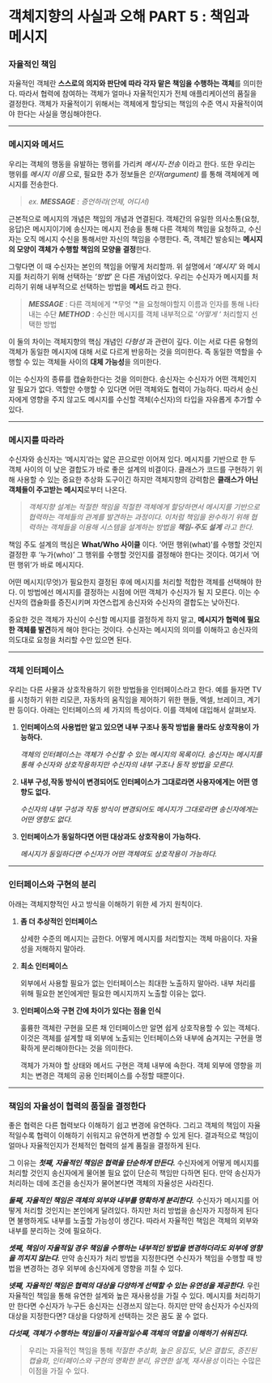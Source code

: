 # 객체지향의 사실과 오해 PART 5 : 책임과 메시지

### 자율적인 책임

자율적인 객체란 **스스로의 의지와 판단에 따라 각자 맡은 책임을 수행하는 객체**를 의미한다. 따라서 협력에 참여하는 객체가 얼마나 자율적인지가 전체 애플리케이션의 품질을 결정한다. 객체가 자율적이기 위해서는 객체에게 할당되는 책임의 수준 역시 자율적이여야 한다는 사실을 명심해야한다.

---

### 메시지와 메서드

우리는 객체의 행동을 유발하는 행위를 가리켜 *메시지-전송* 이라고 한다. 또한 우리는 행위를 *메시지 이름* 으로, 필요한 추가 정보들은 *인자(argument)* 를 통해 객체에게 메시지를 전송한다. 

> *ex. **MESSAGE** : 증언하라(언제, 어디서)*
> 

근본적으로 메시지의 개념은 책임의 개념과 연결된다. 객체간의 유일한 의사소통(요청,응답)은 메시지이기에 송신자는 메시지 전송을 통해 다른 객체의 책임을 요청하고, 수신자는 오직 메시지 수신을 통해서만 자신의 책임을 수행한다. 즉, 객체간 발송되는 **메시지의 모양이 객체가 수행할 책임의 모양을 결정**한다.

그렇다면 이 때 수신자는 본인의 책임을 어떻게 처리할까. 위 설명에서 *‘메시지’* 와 메시지를 처리하기 위해 선택하는 *‘방법’* 은 다른 개념이었다. 우리는 수신자가 메시지를 처리하기 위해 내부적으로 선택하는 방법을 **메서드** 라고 한다.

> ***MESSAGE*** : 다른 객체에게 ‘*무엇 ‘*을 요청해야할지 이름과 인자를 통해 나타내는 수단
***METHOD*** : 수신한 메시지를 객체 내부적으로 ‘*어떻게 ‘* 처리할지 선택한 방법
> 

이 둘의 차이는 객체지향의 핵심 개념인 *다형성* 과  관련이 깊다. 이는 서로 다른 유형의 객체가 동일한 메시지에 대해 서로 다르게 반응하는 것을 의미한다. 즉 동일한 역할을 수행할 수 있는 객체들 사이의 **대체 가능성**을 의미한다. 

이는 수신자의 종류를 캡슐화한다는 것을 의미한다. 송신자는 수신자가 어떤 객체인지 알 필요가 없다. 역할만 수행할 수 있다면 어떤 객체와도 협력이 가능하다. 따라서 송신자에게 영향을 주지 않고도 메시지를 수신할 객체(수신자)의 타입을 자유롭게 추가할 수 있다.

---

### 메시지를 따라라

수신자와 송신자는 ‘메시지’라는 얇은 끈으로만 이어져 있다. 메시지를 기반으로 한 두 객체 사이의 이 낮은 결합도가 바로 좋은 설계의 비결이다. 클래스가 코드를 구현하기 위해 사용할 수 있는 중요한 추상화 도구이긴 하지만 객체지향의 강력함은 **클래스가 아닌 객체들이 주고받는 메시지**로부터 나온다. 

> *객체지향 설계는 적절한 책임을 적절한 객체에게 할당하면서 메시지를 기반으로 협력하는 객체들의 관계를 발견하는 과정이다. 이처럼 책임을 완수하기 위해 협력하는 객체들을 이용해 시스템을 설계하는 방법을 **책임-주도 설계** 라고 한다.*
> 

책임 주도 설계의 핵심은 **What/Who 사이클** 이다. ‘어떤 행위(what)’를 수행할 것인지 결정한 후 ‘누가(who)’ 그 행위를 수행할 것인지를 결정해야 한다는 것이다. 여기서 ‘어떤 행위’가 바로 메시지다.

어떤 메시지(무엇)가 필요한지 결정된 후에 메시지를 처리할 적합한 객체를 선택해야 한다. 이 방법에선 메시지를 결정하는 시점에 어떤 객체가 수신자가 될 지 모른다. 이는 수신자의 캡슐화를 증진시키며 자연스럽게 송신자와 수신자의 결합도는 낮아진다.

중요한 것은 객체가 자신이 수신할 메시지를 결정하게 하지 말고, **메시지가 협력에 필요한 객체를 발견**하게 해야 한다는 것이다. 수신자는 메시지의 의미를 이해하고 송신자의 의도대로 요청을 처리할 수만 있으면 된다.

---

### 객체 인터페이스

우리는 다른 사물과 상호작용하기 위한 방법들을 인터페이스라고 한다. 예를 들자면 TV를 시청하기 위한 리모콘, 자동차의 움직임을 제어하기 위한 핸들, 엑셀, 브레이크, 계기판 등이다. 아래는 인터페이스의 세 가지의 특성이다. 이를 객체에 대입해서 살펴보자.

1. **인터페이스의 사용법만 알고 있으면 내부 구조나 동작 방법을 몰라도 상호작용이 가능하다.**
    
    *객체의 인터페이스는 객체가 수신할 수 있는 메시지의 목록이다. 송신자는 메시지를 통해 수신자와 상호작용하지만 수신자의 내부 구조나 동작 방법을 모른다.*
    
2. **내부 구성,작동 방식이 변경되어도 인터페이스가 그대로라면 사용자에게는 어떤 영향도 없다.**
    
    *수신자의 내부 구성과 작동 방식이 변경되어도 메시지가 그대로라면 송신자에게는 어떤 영향도 없다.*
    
3. **인터페이스가 동일하다면 어떤 대상과도 상호작용이 가능하다.**
    
    *메시지가 동일하다면 수신자가 어떤 객체여도 상호작용이 가능하다.*
    

---

### 인터페이스와 구현의 분리

아래는 객체지향적인 사고 방식을 이해하기 위한 세 가지 원칙이다.

1. **좀 더 추상적인 인터페이스**
    
    상세한 수준의 메시지는 금한다. 어떻게 메시지를 처리할지는 객체 마음이다. 자율성을 저해하지 말아라.
    
2. **최소 인터페이스**
    
    외부에서 사용할 필요가 없는 인터페이스는 최대한 노출하지 말아라. 내부 처리를 위해 필요한 본인에게만 필요한 메시지까지 노출할 이유는 없다.
    
3. **인터페이스와 구현 간에 차이가 있다는 점을 인식**
    
    훌륭한 객체란 구현을 모른 채 인터페이스만 알면 쉽게 상호작용할 수 있는 객체다. 이것은 객체를 설계할 때 외부에 노출되는 인터페이스와 내부에 숨겨지는 구현을 명확하게 분리해야한다는 것을 의미한다.
    
    객체가 가져야 할 상태와 메서드 구현은 객체 내부에 속한다. 객체 외부에 영향을 끼치는 변경은 객체의 공용 인터페이스를 수정할 때뿐이다.
    

---

### 책임의 자율성이 협력의 품질을 결정한다

좋은 협력은 다른 협력보다 이해하기 쉽고 변경에 유연하다. 그리고 객체의 책임이 자율적일수록 협력이 이해하기 쉬워지고 유연하게 변경할 수 있게 된다. 결과적으로 책임이 얼마나 자율적인지가 전체적인 협력의 설계 품질을 결정하게 된다. 

그 이유는 ***첫째, 자율적인 책임은 협력을 단순하게 만든다.*** 수신자에게 어떻게 메시지를 처리할 것인지 송신자에게 물어볼 필요 없이 단순히 책임만 다하면 된다. 만약 송신자가 처리하는 데에 조건을 송신자가 물어본다면 객체의 자율성은 사라진다.

***둘째, 자율적인 책임은 객체의 외부와 내부를 명확하게 분리한다.***  수신자가 메시지를 어떻게 처리할 것인지는 본인에게 달려있다. 하지만 처리 방법을 송신자가 지정하게 된다면 불행하게도 내부를 노출할 가능성이 생긴다. 따라서 자율적인 책임은 객체의 외부와 내부를 분리하는 것에 필요하다.

***셋째, 책임이 자율적일 경우 책임을 수행하는 내부적인 방법을 변경하더라도 외부에 영향을 끼치지 않는다.*** 만약 송신자가 처리 방법을 지정한다면 수신자가 책임을 수행할 때 방법을 변경하는 경우 외부에 송신자에게 영향을 끼칠 수 있다. 

***넷째, 자율적인 책임은 협력의 대상을 다양하게 선택할 수 있는 유연성을 제공한다.*** 우린 자율적인 책임을 통해 유연한 설계와 높은 재사용성을 가질 수 있다. 메시지를 처리하기만 한다면 수신자가 누구든 송신자는 신경쓰지 않는다. 하지만 만약 송신자가 수신자의 대상을 지정한다면? 대상을 다양하게 선택하는 것은 꿈도 꿀 수 없다. 

***다섯째, 객체가 수행하는 책임들이 자율적일수록 객체의 역할을 이해하기 쉬워진다.*** 

> 우리는 자율적인 책임을 통해 *적절한 추상화, 높은 응집도, 낮은 결합도, 증진된 캡슐화, 인터페이스와 구현의 명확한 분리, 유연한 설계, 재사용성* 이라는 수많은 이점을 가질 수 있다.
>